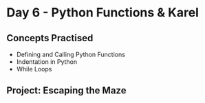 # Day 6 - Python Functions & Karel
## Concepts Practised
- Defining and Calling Python Functions
- Indentation in Python
- While Loops


## Project: Escaping the Maze


